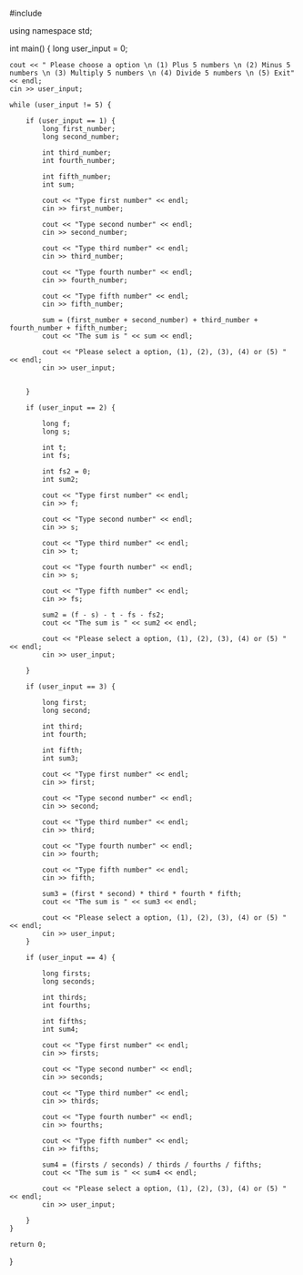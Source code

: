 #include <iostream>

using namespace std;

int
main()
{
    long user_input = 0;

    cout << " Please choose a option \n (1) Plus 5 numbers \n (2) Minus 5 numbers \n (3) Multiply 5 numbers \n (4) Divide 5 numbers \n (5) Exit" << endl;
    cin >> user_input;

    while (user_input != 5) {

        if (user_input == 1) {
            long first_number;
            long second_number;

            int third_number;
            int fourth_number;

            int fifth_number;
            int sum;

            cout << "Type first number" << endl;
            cin >> first_number;

            cout << "Type second number" << endl;
            cin >> second_number;

            cout << "Type third number" << endl;
            cin >> third_number;

            cout << "Type fourth number" << endl;
            cin >> fourth_number;

            cout << "Type fifth number" << endl;
            cin >> fifth_number;

            sum = (first_number + second_number) + third_number + fourth_number + fifth_number;
            cout << "The sum is " << sum << endl;

            cout << "Please select a option, (1), (2), (3), (4) or (5) " << endl;
            cin >> user_input;

         
        }

        if (user_input == 2) {

            long f;
            long s;

            int t;
            int fs;

            int fs2 = 0;
            int sum2;

            cout << "Type first number" << endl;
            cin >> f;

            cout << "Type second number" << endl;
            cin >> s;

            cout << "Type third number" << endl;
            cin >> t;

            cout << "Type fourth number" << endl;
            cin >> s;

            cout << "Type fifth number" << endl;
            cin >> fs;

            sum2 = (f - s) - t - fs - fs2;
            cout << "The sum is " << sum2 << endl;

            cout << "Please select a option, (1), (2), (3), (4) or (5) " << endl;
            cin >> user_input;

        }

        if (user_input == 3) {
            
            long first;
            long second;

            int third;
            int fourth;

            int fifth;
            int sum3;

            cout << "Type first number" << endl;
            cin >> first;

            cout << "Type second number" << endl;
            cin >> second;

            cout << "Type third number" << endl;
            cin >> third;

            cout << "Type fourth number" << endl;
            cin >> fourth;

            cout << "Type fifth number" << endl;
            cin >> fifth;

            sum3 = (first * second) * third * fourth * fifth;
            cout << "The sum is " << sum3 << endl;

            cout << "Please select a option, (1), (2), (3), (4) or (5) " << endl;
            cin >> user_input;
        }

        if (user_input == 4) {

            long firsts;
            long seconds;

            int thirds;
            int fourths;

            int fifths;
            int sum4;

            cout << "Type first number" << endl;
            cin >> firsts;

            cout << "Type second number" << endl;
            cin >> seconds;

            cout << "Type third number" << endl;
            cin >> thirds;

            cout << "Type fourth number" << endl;
            cin >> fourths;

            cout << "Type fifth number" << endl;
            cin >> fifths;

            sum4 = (firsts / seconds) / thirds / fourths / fifths;
            cout << "The sum is " << sum4 << endl;

            cout << "Please select a option, (1), (2), (3), (4) or (5) " << endl;
            cin >> user_input;

        }
    }

    return 0;
}
